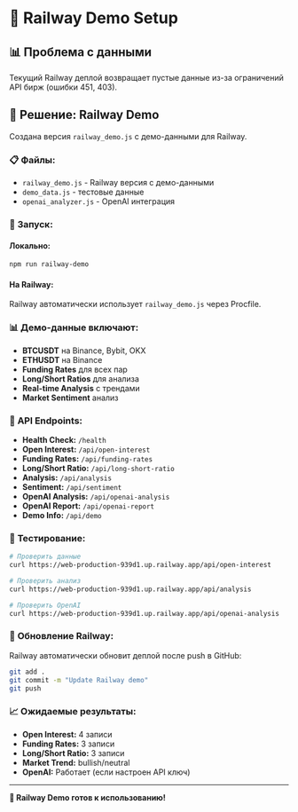 # 🚀 Railway Demo Setup

## 📊 **Проблема с данными**

Текущий Railway деплой возвращает пустые данные из-за ограничений API бирж (ошибки 451, 403). 

## 🔧 **Решение: Railway Demo**

Создана версия `railway_demo.js` с демо-данными для Railway.

### 📋 **Файлы:**

- `railway_demo.js` - Railway версия с демо-данными
- `demo_data.js` - тестовые данные
- `openai_analyzer.js` - OpenAI интеграция

### 🚀 **Запуск:**

#### **Локально:**
```bash
npm run railway-demo
```

#### **На Railway:**
Railway автоматически использует `railway_demo.js` через Procfile.

### 📊 **Демо-данные включают:**

- **BTCUSDT** на Binance, Bybit, OKX
- **ETHUSDT** на Binance  
- **Funding Rates** для всех пар
- **Long/Short Ratios** для анализа
- **Real-time Analysis** с трендами
- **Market Sentiment** анализ

### 🔗 **API Endpoints:**

- **Health Check:** `/health`
- **Open Interest:** `/api/open-interest`
- **Funding Rates:** `/api/funding-rates`
- **Long/Short Ratio:** `/api/long-short-ratio`
- **Analysis:** `/api/analysis`
- **Sentiment:** `/api/sentiment`
- **OpenAI Analysis:** `/api/openai-analysis`
- **OpenAI Report:** `/api/openai-report`
- **Demo Info:** `/api/demo`

### 🎯 **Тестирование:**

```bash
# Проверить данные
curl https://web-production-939d1.up.railway.app/api/open-interest

# Проверить анализ
curl https://web-production-939d1.up.railway.app/api/analysis

# Проверить OpenAI
curl https://web-production-939d1.up.railway.app/api/openai-analysis
```

### 🔄 **Обновление Railway:**

Railway автоматически обновит деплой после push в GitHub:

```bash
git add .
git commit -m "Update Railway demo"
git push
```

### 📈 **Ожидаемые результаты:**

- **Open Interest:** 4 записи
- **Funding Rates:** 3 записи  
- **Long/Short Ratio:** 3 записи
- **Market Trend:** bullish/neutral
- **OpenAI:** Работает (если настроен API ключ)

---

**🎉 Railway Demo готов к использованию!** 